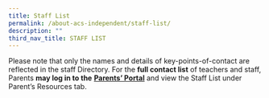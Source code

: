 ```yaml
---
title: Staff List
permalink: /about-acs-independent/staff-list/
description: ""
third_nav_title: STAFF LIST
---
```

Please note that only the names and details of key-points-of-contact are reflected in the staff Directory. For the **full contact list** of teachers and staff, Parents **may log in to the** <a href="http://lms.acsindep.edu.sg/ACSIndep/logon_new.aspx?type=parents" target="_blank"><b>Parents’ Portal</b></a> and view the Staff List under Parent’s Resources tab.